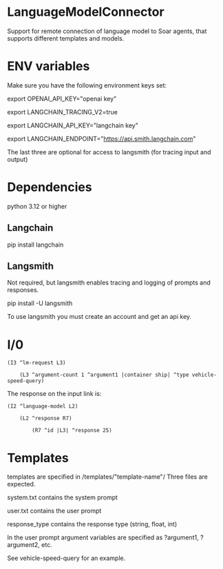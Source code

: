 # LanguageModelConnector
Support for remote connection of language model to Soar agents, that supports different templates and models.

# ENV variables
Make sure you have the following environment keys set:

export OPENAI_API_KEY="openai key"

export LANGCHAIN_TRACING_V2=true

export LANGCHAIN_API_KEY="langchain key"

export LANGCHAIN_ENDPOINT="https://api.smith.langchain.com"

The last three are optional for access to langsmith (for tracing input and output)

# Dependencies
python 3.12 or higher


## Langchain
pip install langchain

## Langsmith
Not required, but langsmith enables tracing and logging of prompts and responses.

pip install -U langsmith

To use langsmith you must create an account and get an api key.


# I/0
    (I3 ^lm-request L3)
    
        (L3 ^argument-count 1 ^argument1 |container ship| ^type vehicle-speed-query)

The response on the input link is:

    (I2 ^language-model L2)
    
        (L2 ^response R7)
        
            (R7 ^id |L3| ^response 25)
        
# Templates
templates are specified in /templates/"template-name"/
Three files are expected.

system.txt contains the system prompt

user.txt contains the user prompt

response_type contains the response type (string, float, int)

In the user prompt argument variables are specified as ?argument1, ?argument2, etc.

See vehicle-speed-query for an example.